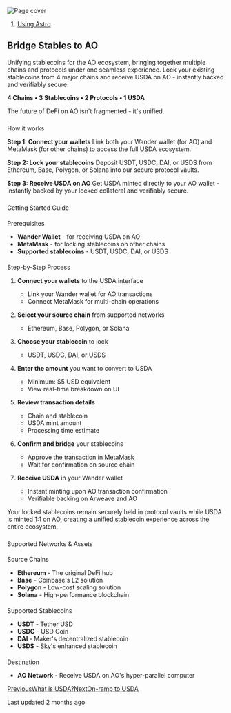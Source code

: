 ![Page cover](https://docs.astrousd.com/~gitbook/image?url=https%3A%2F%2F3764602983-files.gitbook.io%2F%7E%2Ffiles%2Fv0%2Fb%2Fgitbook-x-prod.appspot.com%2Fo%2Fspaces%252FMomCXXEtfcmR69mZMdiV%252Fuploads%252F3nS1bkJ4WfmTpi6REZUZ%252FBlue%2520and%2520Yellow%2520Modern%2520Business%2520Twitter%2520Header%2520-%25202025-06-11T232504.467.png%3Falt%3Dmedia%26token%3D29e265ab-a47e-4dd1-aa62-10ff3e7943da&width=1248&dpr=4&quality=100&sign=8cba499e&sv=2)

1.  [Using Astro](https://docs.astrousd.com/using-astro)

## Bridge Stables to AO

Unifying stablecoins for the AO ecosystem, bringing together multiple chains and protocols under one seamless experience. Lock your existing stablecoins from 4 major chains and receive USDA on AO - instantly backed and verifiably secure.

**4 Chains • 3 Stablecoins • 2 Protocols • 1 USDA**

The future of DeFi on AO isn't fragmented - it's unified.

###

How it works

**Step 1: Connect your wallets** Link both your Wander wallet (for AO) and MetaMask (for other chains) to access the full USDA ecosystem.

**Step 2: Lock your stablecoins** Deposit USDT, USDC, DAI, or USDS from Ethereum, Base, Polygon, or Solana into our secure protocol vaults.

**Step 3: Receive USDA on AO** Get USDA minted directly to your AO wallet - instantly backed by your locked collateral and verifiably secure.

###

Getting Started Guide

####

Prerequisites

- **Wander Wallet** - for receiving USDA on AO
- **MetaMask** - for locking stablecoins on other chains
- **Supported stablecoins** - USDT, USDC, DAI, or USDS

####

Step-by-Step Process

1.  **Connect your wallets** to the USDA interface

    - Link your Wander wallet for AO transactions
    - Connect MetaMask for multi-chain operations

2.  **Select your source chain** from supported networks

    - Ethereum, Base, Polygon, or Solana

3.  **Choose your stablecoin** to lock

    - USDT, USDC, DAI, or USDS

4.  **Enter the amount** you want to convert to USDA

    - Minimum: $5 USD equivalent
    - View real-time breakdown on UI

5.  **Review transaction details**

    - Chain and stablecoin
    - USDA mint amount
    - Processing time estimate

6.  **Confirm and bridge** your stablecoins

    - Approve the transaction in MetaMask
    - Wait for confirmation on source chain

7.  **Receive USDA** in your Wander wallet

    - Instant minting upon AO transaction confirmation
    - Verifiable backing on Arweave and AO

Your locked stablecoins remain securely held in protocol vaults while USDA is minted 1:1 on AO, creating a unified stablecoin experience across the entire ecosystem.

###

Supported Networks & Assets

####

Source Chains

- **Ethereum** - The original DeFi hub
- **Base** - Coinbase's L2 solution
- **Polygon** - Low-cost scaling solution
- **Solana** - High-performance blockchain

####

Supported Stablecoins

- **USDT** - Tether USD
- **USDC** - USD Coin
- **DAI** - Maker's decentralized stablecoin
- **USDS** - Sky's enhanced stablecoin

####

Destination

- **AO Network** - Receive USDA on AO's hyper-parallel computer

[PreviousWhat is USDA?](https://docs.astrousd.com/using-astro/what-is-usda)[NextOn-ramp to USDA](https://docs.astrousd.com/using-astro/on-ramp-to-usda)

Last updated 2 months ago
